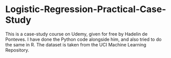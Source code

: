 # Logistic-Regression-Practical-Case-Study
This is a case-study course on Udemy, given for free by Hadelin de Ponteves. I have done the Python code alongside him, and also tried to do the same in R. The dataset is taken from the UCI Machine Learning Repository.
